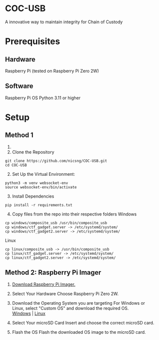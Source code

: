 # COC-USB
A innovative way to maintain integrity for Chain of Custody  

# Prerequisites
## Hardware
Raspberry Pi (tested on Raspberry Pi Zero 2W)

## Software
Raspberry Pi OS
Python 3.11 or higher

# Setup
## Method 1
1. 
1. Clone the Repository
```
git clone https://github.com/nicsng/COC-USB.git
cd COC-USB
```

2. Set Up the Virtual Environment:
```
python3 -m venv websocket-env
source websocket-env/bin/activate
```

3. Install Dependencies
```
pip install -r requirements.txt
```

4. Copy files from the repo into their respective folders
   Windows
```
cp windows/composite_usb /usr/bin/composite_usb
cp windows/ctf_gadget.server -> /etc/systemd/system/
cp windows/ctf_gadget2.server -> /etc/systemd/system/   
```

Linux
```
cp linux/composite_usb -> /usr/bin/composite_usb
cp linux/ctf_gadget.server -> /etc/systemd/system/
cp linux/ctf_gadget2.server -> /etc/systemd/system/
```

## Method 2: Raspberry Pi Imager
1. [Download Raspberry Pi Imager.](https://www.raspberrypi.com/software/)

2. Select Your Hardware
Choose Raspberry Pi Zero 2W.

3. Download the Operating System you are targeting
For Windows or Linux, select "Custom OS" and download the required OS. <br>[Windows](https://github.com/nicsng/COC-USB/releases/tag/Windows) | 
[Linux](https://github.com/nicsng/COC-USB/releases/tag/Linux)

5. Select Your microSD Card
Insert and choose the correct microSD card.

6. Flash the OS
Flash the downloaded OS image to the microSD card.
